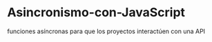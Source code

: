 # Asincronismo-con-JavaScript
 funciones asíncronas para  que los proyectos interactúen con una API
